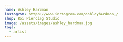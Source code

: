 ```yaml
---
name: Ashley Hardman
instagram: https://www.instagram.com/ashleyhardman_/
shop: Koi Piercing Studio
image: /assets/images/ashley_hardman.jpg
tags:
  - artist
---
```


